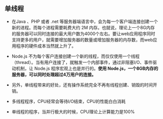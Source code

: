 ## 单线程

- 在Java 、PHP 或者 .net 等服务器端语言中，会为每一个客户端连接创建一个新的进程。而每个进程需要耗费大约 2M 内存。也就说，理论上一个8G内存的服务器可以同时连接的最大用户数为4000个左右。要让web应用程序同时支持更多的用户，就需要增加服务器的数量或增加服务器的内存数，而web应用程序的硬件成本当然就上升了。

- Node.js 不为每个客户连接创建一个新的线程，而仅仅使用一个线程（thread）。当有用户连接了，就触发一个内部事件，通过非阻塞I/O、事件驱动机制，让 Node.js 程序宏观上也是并行的。**使用 Node.js，一个8GB内存的服务器，可以同时处理超过4万用户的连接。**

- 另外，单线程带来的好处，还有操作系统完全不再有线程创建、销毁的时间开销。

- 多线程程序，CPU经常会等待I/O结束，CPU的性能白白消耗

- 单线程的程序，当并行极大的时候，CPU理论上计算能力是100%